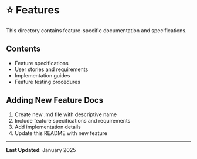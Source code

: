 # ⭐ Features

This directory contains feature-specific documentation and specifications.

## Contents

- Feature specifications
- User stories and requirements
- Implementation guides
- Feature testing procedures

## Adding New Feature Docs

1. Create new .md file with descriptive name
2. Include feature specifications and requirements
3. Add implementation details
4. Update this README with new feature

---

**Last Updated**: January 2025
